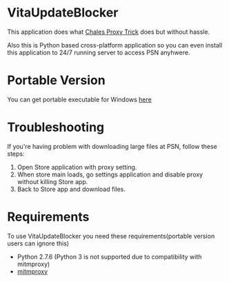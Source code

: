 VitaUpdateBlocker
=================
This application does what [Chales Proxy Trick](http://wololo.net/2013/01/25/psn-and-online-features-on-without-updating-on-fw-2-02-charles-proxy/) does but without hassle.

Also this is Python based cross-platform application so you can even install this application to 24/7 running server to access PSN anyhwere.

Portable Version
================
You can get portable executable for Windows [here](https://www.mediafire.com/folder/hgd33h95ooh9p/VitaUpdateBlocker)


Troubleshooting
===============
If you're having problem with downloading large files at PSN, follow these steps:

1. Open Store application with proxy setting.
2. When store main loads, go settings application and disable proxy without killing Store app.
3. Back to Store app and download files.


Requirements
============
To use VitaUpdateBlocker you need these requirements(portable version users can ignore this)

* Python 2.7.6 (Python 3 is not supported due to compatibility with mitmproxy)
* [mitmproxy](http://mitmproxy.org)